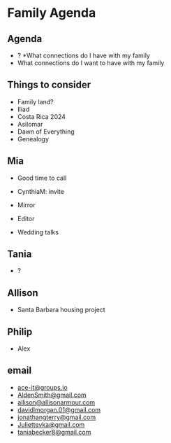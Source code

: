 # Family Agenda

## Agenda

* ? \*What connections do I have with my family
* What connections do I want to have with my family

## Things to consider

* Family land?
* Iliad
* Costa Rica 2024
* Asilomar
* Dawn of Everything
* Genealogy

## Mia

* Good time to call
* CynthiaM: invite
* Mirror
* Editor

* Wedding talks

## Tania

* ?

## Allison

* Santa Barbara housing project

## Philip

* Alex

## email

* [ace-it@groups.io](mailto:ace-it@groups.io)
* [AldenSmith@gmail.com](mailto:AldenSmith@gmail.com)
* [allison@allisonarmour.com](mailto:allison@allisonarmour.com)
* [davidlmorgan.01@gmail.com](mailto:davidlmorgan.01@gmail.com)
* [jonathangterry@gmail.com](mailto:jonathangterry@gmail.com)
* [Juliettevka@gmail.com](mailto:Juliettevka@gmail.com)
* [taniabecker8@gmail.com](mailto:taniabecker8@gmail.com)
